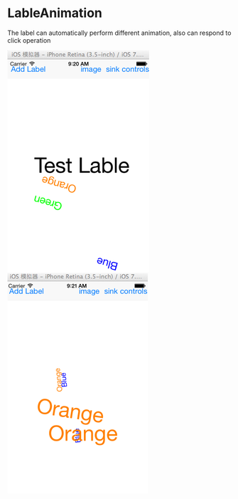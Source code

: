 LableAnimation
==============

The label can automatically perform different animation, also can respond to click operation

![image](https://raw.githubusercontent.com/ddcfcs/LableAnimation/master/1.png)
![image](https://raw.githubusercontent.com/ddcfcs/LableAnimation/master/2.png)
